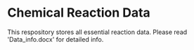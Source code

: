 # Chemical Reaction Data
 This respository stores all essential reaction data. Please read 'Data_info.docx' for detailed info.
